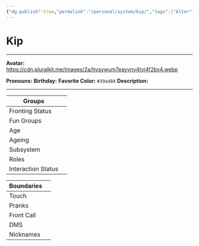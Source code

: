 ```yaml
---
{"dg-publish":true,"permalink":"/personal/system/kip/","tags":["Alter","System"]}
---
```



# Kip
---
**Avatar:** https://cdn.pluralkit.me/images/2a/hvsywum7eayvnv4tyj4f2bx4.webp 


**Pronouns:** 
**Birthday:** 
**Favorite Color:** `#39ad84`
**Description:** 


---

| Groups             |     |
| ------------------ | --- |
| Fronting Status    |     |
| Fun Groups         |     |
| Age                |     |
| Ageing             |     |
| Subsystem          |     |
| Roles              |     |
| Interaction Status |     |

| Boundaries |     |
| ---------- | --- |
| Touch      |     |
| Pranks     |     |
| Front Call |     |
| DMS        |     |
| Nicknames  |     |
